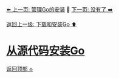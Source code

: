 [⬅️ 上一页: 管理Go的安装](管理Go的安装) 🚦 [下一页: 没有了 ➡️](#)

[返回上一级: 下载和安装Go ⬆️](../下载和安装Go)

# [从源代码安装Go](从源代码安装Go)

[返回顶部 🔝](#从源代码安装Go) 